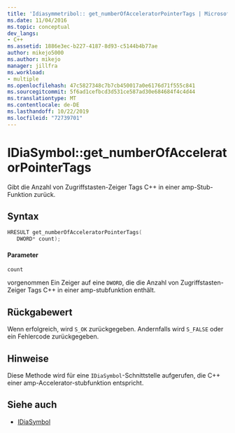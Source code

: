 ```yaml
---
title: 'Idiasymmetribol:: get_numberOfAcceleratorPointerTags | Microsoft-Dokumentation'
ms.date: 11/04/2016
ms.topic: conceptual
dev_langs:
- C++
ms.assetid: 1886e3ec-b227-4187-8d93-c5144b4b77ae
author: mikejo5000
ms.author: mikejo
manager: jillfra
ms.workload:
- multiple
ms.openlocfilehash: 47c5827348c7b7cb450017a0e6176d71f555c841
ms.sourcegitcommit: 5f6ad1cefbcd3d531ce587ad30e684684f4c4d44
ms.translationtype: MT
ms.contentlocale: de-DE
ms.lasthandoff: 10/22/2019
ms.locfileid: "72739701"
---
```

# <a name="idiasymbolget_numberofacceleratorpointertags"></a>IDiaSymbol::get_numberOfAcceleratorPointerTags
Gibt die Anzahl von Zugriffstasten-Zeiger Tags C++ in einer amp-Stub-Funktion zurück.

## <a name="syntax"></a>Syntax

```C++
HRESULT get_numberOfAcceleratorPointerTags(
   DWORD* count);
```

#### <a name="parameters"></a>Parameter
 `count`

vorgenommen Ein Zeiger auf eine `DWORD`, die die Anzahl von Zugriffstasten-Zeiger Tags C++ in einer amp-stubfunktion enthält.

## <a name="return-value"></a>Rückgabewert
 Wenn erfolgreich, wird `S_OK` zurückgegeben. Andernfalls wird `S_FALSE` oder ein Fehlercode zurückgegeben.

## <a name="remarks"></a>Hinweise
 Diese Methode wird für eine `IDiaSymbol`-Schnittstelle aufgerufen, die C++ einer amp-Accelerator-stubfunktion entspricht.

## <a name="see-also"></a>Siehe auch
- [IDiaSymbol](../../debugger/debug-interface-access/idiasymbol.md)